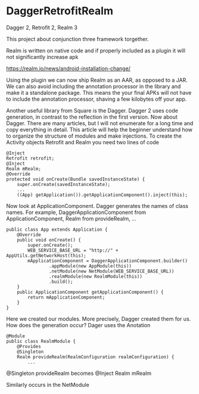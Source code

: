 # DaggerRetrofitRealm
Dagger 2, Retrofit 2, Realm 3

This project about conjunction three framework torgether.

Realm is written on native code and if properly included as a plugin it will not significantly increase apk

https://realm.io/news/android-installation-change/

Using the plugin we can now ship Realm as an AAR, as opposed to a JAR. We can also avoid including the annotation processor in the library and make it a standalone package. This means the your final APKs will not have to include the annotation processor, shaving a few kilobytes off your app.

Another useful library from Square is the Dagger. Dagger 2 uses code generation, in contrast to the reflection in the first version.
Now about Dagger. There are many articles, but I will not enumerate for a long time and copy everything in detail. This article will help the beginner understand how to organize the structure of modules and make injections.
To create the Activity objects Retrofit and Realm you need two lines of code

```
@Inject
Retrofit retrofit;
@Inject
Realm mRealm;
@Override
protected void onCreate(Bundle savedInstanceState) {
    super.onCreate(savedInstanceState);
	...
	((App) getApplication()).getApplicationComponent().inject(this);
  ```

Now look at ApplicationComponent. Dagger generates the names of class names. For example, DaggerApplicationComponent from ApplicationComponent, Realm from provideRealm, ...
  
```
public class App extends Application {
    @Override
    public void onCreate() {
        super.onCreate();
        WEB_SERVICE_BASE_URL = "http://" + AppUtils.getNetworkHost(this);
        mApplicationComponent = DaggerApplicationComponent.builder()
                .appModule(new AppModule(this))
                .netModule(new NetModule(WEB_SERVICE_BASE_URL))
                .realmModule(new RealmModule(this))
                .build();
    }
    public ApplicationComponent getApplicationComponent() {
        return mApplicationComponent;
    }
}
```
Here we created our modules. More precisely, Dagger created them for us. How does the generation occur?
Dager uses the Anotation

```
@Module
public class RealmModule {
    @Provides
    @Singleton
    Realm provideRealm(RealmConfiguration realmConfiguration) {
		...

```

@Singleton provideRealm becomes @Inject Realm mRealm

Similarly occurs in the NetModule
